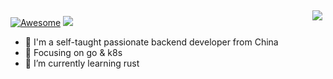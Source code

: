 
<img src="https://github-readme-stats.vercel.app/api?username=1ch0&show_icons=true&count_private=true&theme=algolia&hide_title=true" align="right" style="margin: 5px; margin-top: 5px; float:right;"/> 

[![Awesome](https://awesome.re/badge.svg)](https://awesome.re)
[![](https://img.shields.io/badge/Golang-1E90FF?style=flat-square&logo=go&logoColor=white)](#)

<!-- ### Hi there 👋 -->
- 🔭 I'm a self-taught passionate backend developer from China
- :orange_book: Focusing on go & k8s
- 🌱 I’m currently learning rust 

<!--
<img src="https://github-readme-stats.vercel.app/api?username=1ch0&show_icons=true&icon_color=CE1D2D&text_color=718096&bg_color=ffffff&hide_title=true" align="right" style="margin: 5px; margin-top: 5px; float:right;"/> 


![](https://github-profile-summary-cards.vercel.app/api/cards/profile-details?username=1ch0&theme=github)
![](https://github-profile-summary-cards.vercel.app/api/cards/repos-per-language?username=1ch0&theme=github)
![](https://github-profile-summary-cards.vercel.app/api/cards/most-commit-language?username=1ch0&theme=github)



![](https://github-profile-summary-cards.vercel.app/api/cards/stats?username=1ch0&theme=github)
![](https://github-profile-summary-cards.vercel.app/api/cards/productive-time?username=1ch0&theme=github)


[![](https://img.shields.io/badge/bilibili-fb7299?style=flat-square&logo=Bilibili&logoColor=white)](#)
[![](https://img.shields.io/badge/-JavaScript-red?style=flat-square&logo=javascript&logoColor=white)](#)
[![](https://img.shields.io/badge/vue-4FC08D?style=flat-square&logo=Vue.js&logoColor=white)](#)
[![](https://img.shields.io/badge/react-61DAFB?style=flat-square&logo=react&logoColor=white)](#)
[![](https://img.shields.io/badge/golang-000000?style=flat-square&logo=jetbrains)](#) 

[![1ch0's GitHub stats](https://github-readme-stats.vercel.app/api?username=1ch0&show_icons=true&count_private=true&theme=cobalt)](https://github.com/1ch0/github-readme-stats)
 [![Top Langs](https://github-readme-stats.vercel.app/api/top-langs/?username=1ch0&layout=compact)](https://github.com/anuraghazra/github-readme-stats)


 <img align="right" height="137px" src="https://github-readme-stats.vercel.app/api?username=1ch0&hide_title=true&hide_border=true&show_icons=true&include_all_commits=true&line_height=21&bg_color=0,EC6C6C,FFD479,FFFC79,73FA79&theme=graywhite&locale=cn" /> 
 <img align="right" width="150px" src="https://raw.githubusercontent.com/1ch0/Figure-bed/main/img/go1.jpg"> 
 <img align="right" width="150px" src="https://raw.githubusercontent.com/1ch0/Figure-bed/main/img/desktop1.jpg"> 
 <br/>
<img align="right" height="137px" src="https://github-readme-stats.vercel.app/api/top-langs/?username=1ch0&hide_title=true&hide_border=true&layout=compact&bg_color=0,73FA79,73FDFF,D783FF&theme=graywhite&locale=cn" /> 



**1ch0/1ch0** is a ✨ _special_ ✨ repository because its `README.md` (this file) appears on your GitHub profile.

Here are some ideas to get you started:

- 🔭 I’m currently working on ...
- 🌱 I’m currently learning ...
- 👯 I’m looking to collaborate on ...
- 🤔 I’m looking for help with ...
- 💬 Ask me about ...
- 📫 How to reach me: ...
- 😄 Pronouns: ...
- ⚡ Fun fact: ...
- :orange_book: Focusing on Go & PHP
- :hammer: Technology blogger
- :ram: Founder the PHP-Z
- :meat_on_bone: Meat lover



-->

